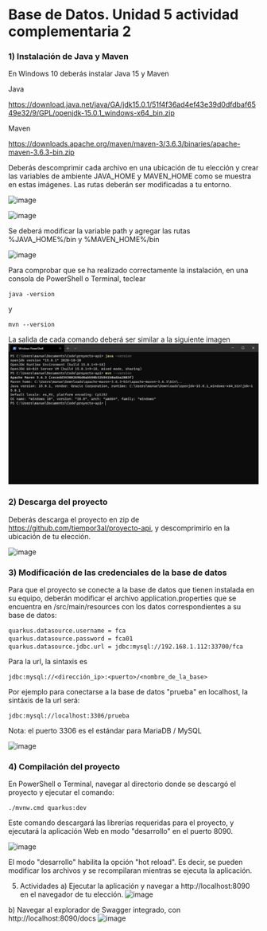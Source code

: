 # Base de Datos. Unidad 5 actividad complementaria 2
### 1) Instalación de Java y Maven
En Windows 10 deberás instalar Java 15 y Maven

Java

https://download.java.net/java/GA/jdk15.0.1/51f4f36ad4ef43e39d0dfdbaf6549e32/9/GPL/openjdk-15.0.1_windows-x64_bin.zip

Maven

https://downloads.apache.org/maven/maven-3/3.6.3/binaries/apache-maven-3.6.3-bin.zip

Deberás descomprimir cada archivo en una ubicación de tu elección y crear 
las variables de ambiente JAVA_HOME y MAVEN_HOME como se muestra en estas imágenes.
Las rutas deberán ser modificadas a tu entorno.

![image](https://user-images.githubusercontent.com/50935905/170385270-2783d9c6-c554-43a8-8fa1-1f197a79aa9d.png)

![image](https://user-images.githubusercontent.com/50935905/170385292-8b50de96-bb5d-45e9-b9e7-c79ebc0c7151.png)

Se deberá modificar la variable path y agregar las rutas %JAVA_HOME%/bin y %MAVEN_HOME%/bin

![image](https://user-images.githubusercontent.com/50935905/170385311-429fab51-d6e6-4ca4-b2da-a7a9d2717189.png)

Para comprobar que se ha realizado correctamente la instalación, en una consola de PowerShell o Terminal,
teclear
```
java -version
```
y
```
mvn --version
```

La salida de cada comando deberá ser similar a la siguiente imagen
![CONSOLA](./images/consola.png "CONSOLA")

### 2) Descarga del proyecto

Deberás descarga el proyecto en zip de https://github.com/tiempor3al/proyecto-api, y descomprimirlo  en la ubicación de tu elección.

![image](https://user-images.githubusercontent.com/50935905/170385348-ce1b860f-9143-4430-9d4b-1f772730f1cb.png)
  
### 3) Modificación de las credenciales de la base de datos

Para que el proyecto se conecte a la base de datos que tienen instalada en su equipo, deberán modificar el archivo application.properties 
que se encuentra en /src/main/resources con los datos correspondientes a su base de datos:

```
quarkus.datasource.username = fca
quarkus.datasource.password = fca01
quarkus.datasource.jdbc.url = jdbc:mysql://192.168.1.112:33700/fca
```

Para la url, la sintaxis es
```
jdbc:mysql://<dirección_ip>:<puerto>/<nombre_de_la_base>
```
Por ejemplo para conectarse a la base de datos "prueba" en localhost, la sintáxis 
de la url será:
```
jdbc:mysql://localhost:3306/prueba
```
Nota: el puerto 3306 es el estándar para MariaDB / MySQL

![image](https://user-images.githubusercontent.com/50935905/170385375-a16b27a1-a44a-4723-8d59-a5579190251b.png)


### 4) Compilación del proyecto

En PowerShell o Terminal, navegar al directorio donde se descargó el proyecto y ejecutar el comando:

```
./mvnw.cmd quarkus:dev
```

Este comando descargará las librerías requeridas para el proyecto, y ejecutará la aplicación Web en modo "desarrollo" en el puerto 8090.

![image](https://user-images.githubusercontent.com/50935905/170385421-52b81cd3-f16a-42b2-b390-3c71717aec14.png)

El modo "desarrollo" habilita la opción "hot reload". Es decir, se pueden modificar los archivos y se recompilaran mientras se ejecuta la aplicación.

5) Actividades
a) Ejecutar la aplicación y navegar a http://localhost:8090 en el navegador de tu elección.
![image](https://user-images.githubusercontent.com/50935905/170385621-2cb16ce6-6686-4073-8d18-d962ae059b4a.png)

b) Navegar al explorador de Swagger integrado, con http://localhost:8090/docs
![image](https://user-images.githubusercontent.com/50935905/170385658-cfc951c7-839d-4bf3-b208-972d3a21aa32.png)


